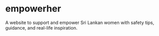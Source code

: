 # empowerher
A website to support and empower Sri Lankan women with safety tips, guidance, and real-life inspiration.
